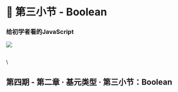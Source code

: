 # 🔧 第三小节 - Boolean

### 给初学者看的JavaScript

![](https://news-cdn.softpedia.com/images/news2/ecmascript-2016-new-version-of-the-javascript-language-released-505625-2.jpg)



\
\


## 第四期 - 第二章 · 基元类型 · 第三小节：Boolean

